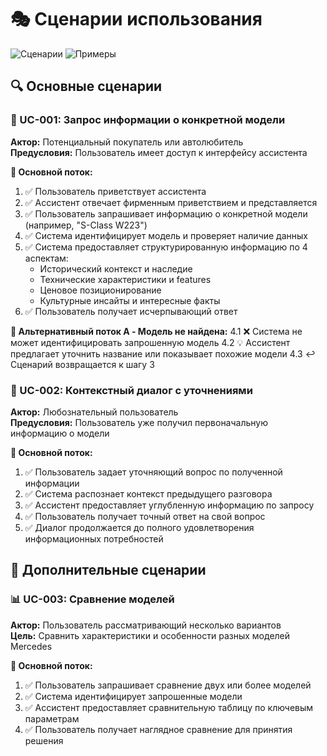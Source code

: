 # 🎭 Сценарии использования

![Сценарии](https://img.shields.io/badge/Сценарии-Использования-orange?style=flat-square)
![Примеры](https://img.shields.io/badge/Примеры-Реальные-blue?style=flat-square)

## 🔍 Основные сценарии

### 🚗 UC-001: Запрос информации о конкретной модели
**Актор:** Потенциальный покупатель или автолюбитель  
**Предусловия:** Пользователь имеет доступ к интерфейсу ассистента
 
**📖 Основной поток:**
1. ✅ Пользователь приветствует ассистента
2. ✅ Ассистент отвечает фирменным приветствием и представляется
3. ✅ Пользователь запрашивает информацию о конкретной модели (например, "S-Class W223")
4. ✅ Система идентифицирует модель и проверяет наличие данных
5. ✅ Система предоставляет структурированную информацию по 4 аспектам:
   - Исторический контекст и наследие
   - Технические характеристики и features
   - Ценовое позиционирование
   - Культурные инсайты и интересные факты
6. ✅ Пользователь получает исчерпывающий ответ

**🔄 Альтернативный поток A - Модель не найдена:**
4.1 ❌ Система не может идентифицировать запрошенную модель
4.2 💡 Ассистент предлагает уточнить название или показывает похожие модели
4.3 ↩️ Сценарий возвращается к шагу 3

### 💬 UC-002: Контекстный диалог с уточнениями
**Актор:** Любознательный пользователь  
**Предусловия:** Пользователь уже получил первоначальную информацию о модели

**📖 Основной поток:**
1. ✅ Пользователь задает уточняющий вопрос по полученной информации
2. ✅ Система распознает контекст предыдущего разговора
3. ✅ Ассистент предоставляет углубленную информацию по запросу
4. ✅ Пользователь получает точный ответ на свой вопрос
5. ✅ Диалог продолжается до полного удовлетворения информационных потребностей

## 🎯 Дополнительные сценарии

### 📊 UC-003: Сравнение моделей
**Актор:** Пользователь рассматривающий несколько вариантов  
**Цель:** Сравнить характеристики и особенности разных моделей Mercedes

**📖 Основной поток:**
1. ✅ Пользователь запрашивает сравнение двух или более моделей
2. ✅ Система идентифицирует запрошенные модели
3. ✅ Ассистент предоставляет сравнительную таблицу по ключевым параметрам
4. ✅ Пользователь получает наглядное сравнение для принятия решения
